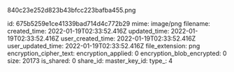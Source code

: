 840c23e252d823b43bfcc223bafba455.png

id: 675b5259e1ce41339bad714d4c772b29
mime: image/png
filename: 
created_time: 2022-01-19T02:33:52.416Z
updated_time: 2022-01-19T02:33:52.416Z
user_created_time: 2022-01-19T02:33:52.416Z
user_updated_time: 2022-01-19T02:33:52.416Z
file_extension: png
encryption_cipher_text: 
encryption_applied: 0
encryption_blob_encrypted: 0
size: 20173
is_shared: 0
share_id: 
master_key_id: 
type_: 4